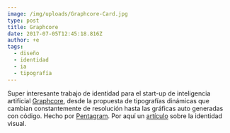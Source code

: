 ```yaml
---
image: /img/uploads/Graphcore-Card.jpg
type: post
title: Graphcore
date: 2017-07-05T12:45:18.816Z
author: +e
tags:
  - diseño
  - identidad
  - ia
  - tipografía
---
```

Super interesante trabajo de identidad para el start-up de inteligencia artificial [Graphcore](https://www.graphcore.ai), desde la propuesta de tipografías dinámicas que cambian constantemente de resolución hasta las gráficas auto generadas con código. Hecho por [Pentagram](http://www.pentagram.com/#/projects/139032). Por aquí un [artículo](https://www.fastcodesign.com/90131218/graphic-designs-next-great-challenge-branding-ai) sobre la identidad visual.

